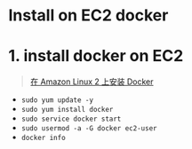 
# Install on EC2 docker


# 1. install docker on EC2

> [在 Amazon Linux 2 上安装 Docker](https://docs.aws.amazon.com/zh_cn/AmazonECS/latest/developerguide/docker-basics.html)

- `sudo yum update -y`
- `sudo yum install docker`
- `sudo service docker start`
- `sudo usermod -a -G docker ec2-user`
- `docker info`
